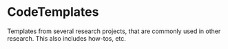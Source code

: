 # CodeTemplates
Templates from several research projects, that are commonly used in other research. This also includes how-tos, etc. 
